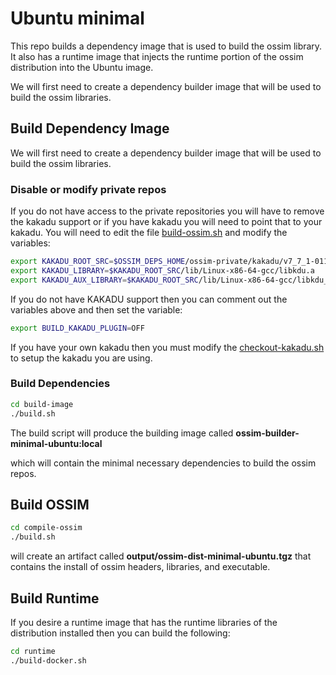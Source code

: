 # Ubuntu minimal

This repo builds a dependency image that is used to build the ossim library.  It also has a runtime image that injects the runtime portion of the ossim distribution into the Ubuntu image.

We will first need to create a dependency builder image that will be used to build the ossim libraries.

## Build Dependency Image

We will first need to create a dependency builder image that will be used to build the ossim libraries.

### Disable or modify private repos

If you do not have access to the private repositories you will have to remove the kakadu support or if you have kakadu you will need to point that to your kakadu.  You will need to edit the file [build-ossim.sh](./compile-ossim/build-scripts/build-ossim.sh) and modify the variables:

```bash
export KAKADU_ROOT_SRC=$OSSIM_DEPS_HOME/ossim-private/kakadu/v7_7_1-01123C
export KAKADU_LIBRARY=$KAKADU_ROOT_SRC/lib/Linux-x86-64-gcc/libkdu.a
export KAKADU_AUX_LIBRARY=$KAKADU_ROOT_SRC/lib/Linux-x86-64-gcc/libkdu_aux.a
```

If you do not have KAKADU support then you can comment out the variables above and then set the variable:

```bash
export BUILD_KAKADU_PLUGIN=OFF
```

If you have your own kakadu then you must modify the [checkout-kakadu.sh](./builder-image/checkout-scripts/checkout-kakadu.sh) to setup the kakadu you are using.

### Build Dependencies

```bash
cd build-image
./build.sh
```

The build script will produce the building image called **ossim-builder-minimal-ubuntu:local**

which will contain the minimal necessary dependencies to build the ossim repos.

## Build OSSIM

```bash
cd compile-ossim
./build.sh
```

will create an artifact called **output/ossim-dist-minimal-ubuntu.tgz** that contains the install of ossim headers, libraries, and executable.

## Build Runtime

If you desire a runtime image that has the runtime libraries of the distribution installed then you can build the following:

```bash
cd runtime
./build-docker.sh
```
